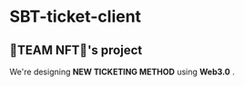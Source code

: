 # SBT-ticket-client

## 🦁TEAM NFT🦁's project
We're designing **NEW TICKETING METHOD** using **Web3.0** .

